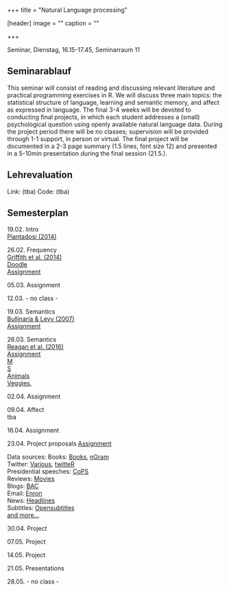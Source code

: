 +++
title = "Natural Language processing"

[header]
image = ""
caption = ""

+++

<link rel="stylesheet" href="https://use.fontawesome.com/releases/v5.5.0/css/all.css" integrity="sha384-B4dIYHKNBt8Bc12p+WXckhzcICo0wtJAoU8YZTY5qE0Id1GSseTk6S+L3BlXeVIU" crossorigin="anonymous">

Seminar, Dienstag, 16.15-17.45, Seminarraum 11

## Seminarablauf

This seminar will consist of reading and discussing relevant literature and practical programming exercises in R. We will discuss three main topics: the statistical structure of language, learning and semantic memory, and affect as expressed in language. The final 3-4 weeks will be devoted to conducting final projects, in which each student addresses a (small) psychological question using openly available natural language data. During the project period there will be no classes; supervision will be provided through 1-1 support, in person or virtual. The final project will be documented in a 2-3 page summary (1.5 lines, font size 12) and presented in a 5-10min presentation during the final session (21.5.).  

## Lehrevaluation

Link: (tba)
Code: (tba)


## Semesterplan

19.02. Intro<br>
<i class="far fa-file-alt"></i> [Piantadosi (2014)](../../literature/NaturalLanguage/Piantadosi2014.pdf)

26.02. Frequency <br>
<i class="far fa-file-alt"></i> [Griffith et al. (2014)](../../literature/NaturalLanguage/Griffith2007.pdf)<br>
<i class="far fa-calendar-check"></i> [Doodle](https://doodle.com/poll/zmsc6i7shy4iqt3g)<br>
<i class="fas fa-list-ul fa-sm"></i> [Assignment](assignments/NLP_-_Assignment_1.pdf)

05.03. Assignment

12.03. - no class -

19.03. Semantics<br>
<i class="far fa-file-alt"></i> [Bullinaria & Levy (2007)](../../literature/NaturalLanguage/Bullinaria&Levy2007.pdf)<br>
<i class="fas fa-list-ul fa-sm"></i> [Assignment](assignments/NLP_-_Assignment_2.pdf)

26.03. Semantics<br>
<i class="far fa-file -alt"></i> [Reagan et al. (2016)](../../literature/NaturalLanguage/Reagan2016.pdf)<br>
<i class="fas fa-list-ul fa-sm"></i> [Assignment](assignments/NLP_-_Assignment_3.pdf)<br>
<i class="fas fa-database fa-sm"></i> [M](data/letter_m.RDS)<br>
<i class="fas fa-database fa-sm"></i> [S](data/letter_s.RDS)<br>
<i class="fas fa-database fa-sm"></i> [Animals](data/animals.RDS)<br>
<i class="fas fa-database fa-sm"></i> [Veggies](data/veggies.RDS),

02.04. Assignment


09.04. Affect<br>
<i class="fas fa-list-ul fa-sm"></i> tba

16.04. Assignment

23.04. Project proposals
<i class="fas fa-list-ul fa-sm"></i> [Assignment](assignments/NLP_-_Assignment_4.pdf)<br>

Data sources:
Books: [Books](http://www.gutenberg.org), [nGram](https://github.com/seancarmody/ngramr)<br>
Twitter: [Various](https://www.figure-eight.com/data-for-everyone/), [twitteR](http://geoffjentry.hexdump.org/twitteR.pdf) <br>
Presidential speeches: [CoPS](http://www.thegrammarlab.com/?nor-portfolio=corpus-of-presidential-speeches-cops-and-a-clintontrump-corpus)<br>
Reviews: [Movies](http://ai.stanford.edu/~amaas/data/sentiment/)<br>
Blogs: [BAC](http://u.cs.biu.ac.il/~koppel/BlogCorpus.htm)<br>
Email: [Enron](https://www.cs.cmu.edu/~./enron/)<br>
News: [Headlines](https://www.kaggle.com/therohk/million-headlines)<br>
Subtitles: [Opensubtitles](https://www.opensubtitles.org/de)<br>
[and more...](https://github.com/niderhoff/nlp-datasets)

30.04. Project

07.05. Project

14.05. Project

21.05. Presentations

28.05. - no class -
